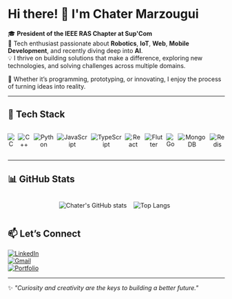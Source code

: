 # Hi there! 👋 I'm Chater Marzougui

🎓 **President of the IEEE RAS Chapter at Sup'Com**  
🔧 Tech enthusiast passionate about **Robotics**, **IoT**, **Web**, **Mobile Development**, and recently diving deep into **AI**.  
💡 I thrive on building solutions that make a difference, exploring new technologies, and solving challenges across multiple domains.

🌟 Whether it’s programming, prototyping, or innovating, I enjoy the process of turning ideas into reality.

---

## 🚀 Tech Stack

<div style="display: flex; justify-content:center;" align="center">
<div style="display: flex; gap:8px;">
  <div>
  
  ![C](https://img.shields.io/badge/-C-00599C?style=for-the-badge&logo=c&logoColor=white)  
  </div>
  <div>
  
  ![C++](https://img.shields.io/badge/-C++-00599C?style=for-the-badge&logo=cplusplus&logoColor=white)  
  </div>
  <div>
  
  ![Python](https://img.shields.io/badge/-Python-3776AB?style=for-the-badge&logo=python&logoColor=white)  
  </div>
  <div>
  
  ![JavaScript](https://img.shields.io/badge/-JavaScript-F7DF1E?style=for-the-badge&logo=javascript&logoColor=black)  
  </div>
  <div>
  
  ![TypeScript](https://img.shields.io/badge/-TypeScript-3178C6?style=for-the-badge&logo=typescript&logoColor=white)  
  </div>
  <div>
  
  ![React](https://img.shields.io/badge/-React-61DAFB?style=for-the-badge&logo=react&logoColor=black)  
  </div>
  <div>
  
  ![Flutter](https://img.shields.io/badge/-Flutter-02569B?style=for-the-badge&logo=flutter&logoColor=white)  
  </div>
  <div>
  
  ![Go](https://img.shields.io/badge/-Golang-00ADD8?style=for-the-badge&logo=go&logoColor=white)  
  </div>
  <div>
  
  ![MongoDB](https://img.shields.io/badge/-MongoDB-47A248?style=for-the-badge&logo=mongodb&logoColor=white)  
  </div>
  <div>
  
  ![Redis](https://img.shields.io/badge/-Redis-DC382D?style=for-the-badge&logo=redis&logoColor=white)  
  </div>
</div>
</div>

---

## 📊 GitHub Stats

<div style="display: flex; justify-content:center;" align="center">
<div style="display: flex; gap:8px">
<div>

![Chater's GitHub stats](https://github-readme-stats.vercel.app/api?username=chater-marzougui&show_icons=true&theme=radical) </div>

<div>

![Top Langs](https://github-readme-stats.vercel.app/api/top-langs/?username=chater-marzougui&layout=compact&theme=radical) </div>
</div>
</div>

## 📫 Let’s Connect

[![LinkedIn](https://img.shields.io/badge/LinkedIn-0077B5?style=for-the-badge&logo=linkedin&logoColor=white)](https://www.linkedin.com/in/chater-marzougui-342125299/)  
[![Gmail](https://img.shields.io/badge/Email-D14836?style=for-the-badge&logo=gmail&logoColor=white)](mailto:chater.mrezgui2002@gmail.com)  
[![Portfolio](https://img.shields.io/badge/Portfolio-D14836?style=for-the-badge&logo=web&logoColor=white)](https://chater-marzougui.me/Portfolio/)

---

✨ _"Curiosity and creativity are the keys to building a better future."_